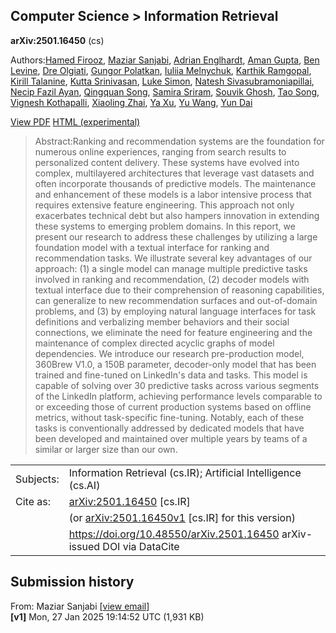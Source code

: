 ## Computer Science \> Information Retrieval

**arXiv:2501\.16450** \(cs\)

Authors:[Hamed Firooz](https://arxiv.org/search/cs?searchtype=author&query=Firooz,+H), [Maziar Sanjabi](https://arxiv.org/search/cs?searchtype=author&query=Sanjabi,+M), [Adrian Englhardt](https://arxiv.org/search/cs?searchtype=author&query=Englhardt,+A), [Aman Gupta](https://arxiv.org/search/cs?searchtype=author&query=Gupta,+A), [Ben Levine](https://arxiv.org/search/cs?searchtype=author&query=Levine,+B), [Dre Olgiati](https://arxiv.org/search/cs?searchtype=author&query=Olgiati,+D), [Gungor Polatkan](https://arxiv.org/search/cs?searchtype=author&query=Polatkan,+G), [Iuliia Melnychuk](https://arxiv.org/search/cs?searchtype=author&query=Melnychuk,+I), [Karthik Ramgopal](https://arxiv.org/search/cs?searchtype=author&query=Ramgopal,+K), [Kirill Talanine](https://arxiv.org/search/cs?searchtype=author&query=Talanine,+K), [Kutta Srinivasan](https://arxiv.org/search/cs?searchtype=author&query=Kutta), [Luke Simon](https://arxiv.org/search/cs?searchtype=author&query=Simon,+L), [Natesh Sivasubramoniapillai](https://arxiv.org/search/cs?searchtype=author&query=Sivasubramoniapillai,+N), [Necip Fazil Ayan](https://arxiv.org/search/cs?searchtype=author&query=Ayan,+N+F), [Qingquan Song](https://arxiv.org/search/cs?searchtype=author&query=Song,+Q), [Samira Sriram](https://arxiv.org/search/cs?searchtype=author&query=Samira), [Souvik Ghosh](https://arxiv.org/search/cs?searchtype=author&query=Ghosh,+S), [Tao Song](https://arxiv.org/search/cs?searchtype=author&query=Song,+T), [Vignesh Kothapalli](https://arxiv.org/search/cs?searchtype=author&query=Kothapalli,+V), [Xiaoling Zhai](https://arxiv.org/search/cs?searchtype=author&query=Zhai,+X), [Ya Xu](https://arxiv.org/search/cs?searchtype=author&query=Xu,+Y), [Yu Wang](https://arxiv.org/search/cs?searchtype=author&query=Wang,+Y), [Yun Dai](https://arxiv.org/search/cs?searchtype=author&query=Dai,+Y)

[View PDF](/pdf/2501.16450) [HTML \(experimental\)](https://arxiv.org/html/2501.16450v1)

> Abstract:Ranking and recommendation systems are the foundation for numerous online experiences, ranging from search results to personalized content delivery\. These systems have evolved into complex, multilayered architectures that leverage vast datasets and often incorporate thousands of predictive models\. The maintenance and enhancement of these models is a labor intensive process that requires extensive feature engineering\. This approach not only exacerbates technical debt but also hampers innovation in extending these systems to emerging problem domains\. In this report, we present our research to address these challenges by utilizing a large foundation model with a textual interface for ranking and recommendation tasks\. We illustrate several key advantages of our approach: \(1\) a single model can manage multiple predictive tasks involved in ranking and recommendation, \(2\) decoder models with textual interface due to their comprehension of reasoning capabilities, can generalize to new recommendation surfaces and out-of-domain problems, and \(3\) by employing natural language interfaces for task definitions and verbalizing member behaviors and their social connections, we eliminate the need for feature engineering and the maintenance of complex directed acyclic graphs of model dependencies\. We introduce our research pre-production model, 360Brew V1\.0, a 150B parameter, decoder-only model that has been trained and fine-tuned on LinkedIn's data and tasks\. This model is capable of solving over 30 predictive tasks across various segments of the LinkedIn platform, achieving performance levels comparable to or exceeding those of current production systems based on offline metrics, without task-specific fine-tuning\. Notably, each of these tasks is conventionally addressed by dedicated models that have been developed and maintained over multiple years by teams of a similar or larger size than our own\.


|   |   |
| - | - |
| Subjects: | Information Retrieval \(cs\.IR\); Artificial Intelligence \(cs\.AI\) |
| Cite as: | [arXiv:2501\.16450](https://arxiv.org/abs/2501.16450) \[cs\.IR\] |
|  | \(or [arXiv:2501\.16450v1](https://arxiv.org/abs/2501.16450v1) \[cs\.IR\] for this version\) |
|  | [https://doi\.org/10\.48550/arXiv\.2501\.16450](https://doi.org/10.48550/arXiv.2501.16450) arXiv-issued DOI via DataCite |

## Submission history

From: Maziar Sanjabi \[[view email](/show-email/fa91fd8b/2501.16450)\]  
**\[v1\]** Mon, 27 Jan 2025 19:14:52 UTC \(1,931 KB\)